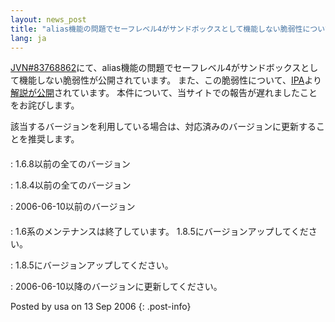 ```yaml
---
layout: news_post
title: "alias機能の問題でセーフレベル4がサンドボックスとして機能しない脆弱性について"
lang: ja
---
```


[JVN#83768862][1]にて、alias機能の問題でセーフレベル4がサンドボックスとして機能しない脆弱性が公開されています。
また、この脆弱性について、[IPA][2]より[解説が公開][3]されています。 本件について、当サイトでの報告が遅れましたことをお詫びします。

該当するバージョンを利用している場合は、対応済みのバージョンに更新することを推奨します。

#### 


: 1\.6.8以前の全てのバージョン


: 1\.8.4以前の全てのバージョン


: 2006-06-10以前のバージョン

#### 


: 1\.6系のメンテナンスは終了しています。 1.8.5にバージョンアップしてください。


: 1\.8.5にバージョンアップしてください。


: 2006-06-10以降のバージョンに更新してください。

Posted by usa on 13 Sep 2006
{: .post-info}



[1]: http://jvn.jp/jp/JVN%2383768862/index.html 
[2]: http://www.ipa.go.jp/ 
[3]: http://www.ipa.go.jp/security/vuln/documents/2006/JVN_83768862_Ruby.html 
